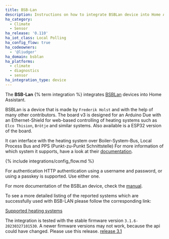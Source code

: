 ```yaml
---
title: BSB-Lan
description: Instructions on how to integrate BSBLan device into Home Assistant.
ha_category:
  - Climate
  - Sensor
ha_release: '0.110'
ha_iot_class: Local Polling
ha_config_flow: true
ha_codeowners:
  - '@liudger'
ha_domain: bsblan
ha_platforms:
  - climate
  - diagnostics
  - sensor
ha_integration_type: device
---
```


The **BSB-Lan** {% term integration %} integrates [BSBLan](https://github.com/fredlcore/BSB-LAN) devices into Home Assistant.

BSBLan is a device that is made by `Frederik Holst` and with
the help of many other contributors.
The board v3 is designed for an Arduino Due with an Ethernet-Shield for web-based controlling
of heating systems such as `Elco Thision`, `Brötje` and similar systems.
Also available is a ESP32 version of the board.

It can interface with the heating system over Boiler-System-Bus, Local Process Bus and PPS (Punkt-zu-Punkt Schnittstelle)
For more information of which system it supports, have a look at their [documentation](https://docs.bsb-lan.de).

{% include integrations/config_flow.md %}

For authentication HTTP authentication using a username and password,
or using a passkey is supported. Use either one.

For more documentation of the BSBLan device, check the [manual](https://docs.bsb-lan.de).

To see a more detailed listing of the reported systems which are successfully used with BSB-LAN please follow the corresponding link:

[Supported heating systems](https://docs.bsb-lan.de/supported_heating_systems.html)

The integration is tested with the stable firmware version `3.1.6-20230327101530`. A newer firmware versions may not work, because the api could have changed.
Please use this release. [release 3.1](https://github.com/fredlcore/BSB-LAN/releases/tag/v3.1)
